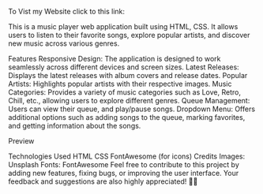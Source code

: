                                                          
 To Vist my Website click to this link:   

 
This is a music player web application built using HTML, CSS. It allows users to listen to their favorite songs, explore popular artists, and discover new music across various genres.

Features
Responsive Design: The application is designed to work seamlessly across different devices and screen sizes.
Latest Releases: Displays the latest releases with album covers and release dates.
Popular Artists: Highlights popular artists with their respective images.
Music Categories: Provides a variety of music categories such as Love, Retro, Chill, etc., allowing users to explore different genres.
Queue Management: Users can view  their queue, and play/pause songs.
Dropdown Menu: Offers additional options such as adding songs to the queue, marking favorites, and getting information about the songs.

Preview

Technologies Used
HTML
CSS
FontAwesome (for icons)
Credits
Images: Unsplash
Fonts: FontAwesome
Feel free to contribute to this project by adding new features, fixing bugs, or improving the user interface. Your feedback and suggestions are also highly appreciated! 🎵🎶

